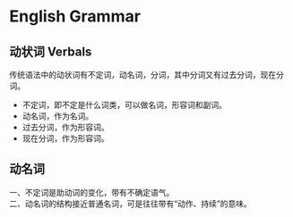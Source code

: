 # English Grammar

## 动状词 Verbals
传统语法中的动状词有不定词，动名词，分词，其中分词又有过去分词，现在分词。
- 不定词，即不定是什么词类，可以做名词，形容词和副词。
- 动名词，作为名词。
- 过去分词，作为形容词。
- 现在分词，作为形容词。


## 动名词
一、不定词是助动词的变化，带有不确定语气。  
二、动名词的结构接近普通名词，可是往往带有“动作、持续”的意味。
